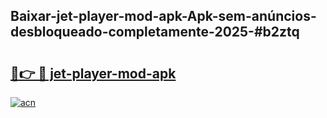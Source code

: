 ## Baixar-jet-player-mod-apk-Apk-sem-anúncios-desbloqueado-completamente-2025-#b2ztq

# <h2><a href="https://ainizakaria.my?title=jet-player-mod-apk&ref=20M">🔗👉 🔴 jet-player-mod-apk</a></h2>

[![acn](https://github.com/user-attachments/assets/0f9c940e-d8b0-45ae-aac7-cd30a18b3e1c)](https://ainizakaria.my?title=jet-player-mod-apk&ref=20M)

